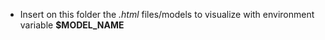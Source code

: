 
   - Insert on this folder the *.html* files/models to visualize with environment variable **$MODEL_NAME**

 
